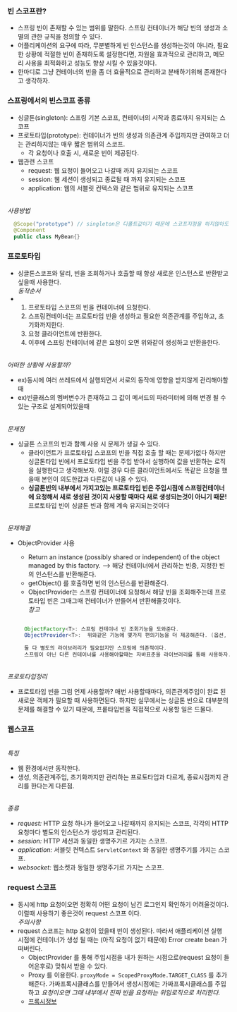 ### 빈 스코프란?
- 스프링 빈이 존재할 수 있는 범위를 말한다. 스프링 컨테이너가 해당 빈의 생성과 소멸의 관한 규칙을 정의할 수 있다.
- 어플리케이션의 요구에 따라, 무분별하게 빈 인스턴스를 생성하는것이 아니라, 필요한 상황에 적절한 빈이 존재하도록 설정한다면, 자원을 효과적으로 관리하고, 메모리 사용을 최적화하고 성능도 향상 시킬 수 있을것이다.
- 한마디로 그냥 컨테이너의 빈을 좀 더 효율적으로 관리하고 분배하기위해 존재한다고 생각하자.
### 스프링에서의 빈스코프 종류
- 싱글톤(singleton): 스프링 기본 스코프, 컨테이너의 시작과 종료까지 유지되는 스코프 
- 프로토타입(prototype): 컨테이너가 빈의 생성과 의존관계 주입까지만 관여하고 더는 관리하지않는 매우 짧은 범위의 스코프.
  - 각 요청이나 호출 시, 새로운 빈이 제공된다. 
- 웹관련 스코프
   - request: 웹 요청이 들어오고 나갈때 까지 유지되는 스코프
   - session: 웹 세션이 생성되고 종료될 때 까지 유지되는 스코프
   - application:  웹의 서블릿 컨텍스와 같은 범위로 유지되는 스코프
 
<br> *사용방법*

```java
  @Scope("prototype") // singleton은 디폴트값이기 때문에 스코프지정을 하지않아도 된다.
  @Component
  public class MyBean{}
```
### 프로토타입
- 싱글톤스코프와 달리, 빈을 조회하거나 호출할 때 항상 새로운 인스턴스로 반환받고 싶을때 사용한다.
<br>*동작순서*
- 1. 프로토타입 스코프의 빈을 컨테이너에 요청한다.
  2. 스프링컨테이너는 프로토타입 빈을 생성하고 필요한 의존관계를 주입하고, 초기화까지한다.
  3. 요청 클라이언트에 반환한다.
  4. 이후에 스프링 컨테이너에 같은 요청이 오면 위와같이 생성하고 반환을한다.

<br>*어떠한 상황에 사용할까?*
- ex)동시에 여러 쓰레드에서 실행되면서 서로의 동작에 영향을 받지않게 관리해야할 때
- ex)빈클래스의 멤버변수가 존재하고 그 값이 메서드의 파라미터에 의해 변경 될 수 있는 구조로 설계되어있을때

<br>*문제점*
- 싱글톤 스코프의 빈과 함꼐 사용 시 문제가 생길 수 있다.
  - 클라이언트가 프로토타입 스코프의 빈을 직접 호출 할 때는 문제가없다 하지만 싱글톤타입 빈에서 프로토타입 빈을 주입 받아서 실행하여 값을 반환하는 로직을 실행한다고 생각해보자. 이럴 경우 다른 클라이언트에서도 똑같은 요청을 했을때 본인이 의도한값과 다른값이 나올 수 있다.
  - **싱글톤빈의 내부에서 가지고있는 프로토타입 빈은 주입시점에 스프링컨테이너에 요청해서 새로 생성된 것이지 사용할 때마다 새로 생성되는것이 아니기 때문!** 프로토타입 빈이 싱글톤 빈과 함께 계속 유지되는것이다

<br>*문제해결*
  - ObjectProvider<T> 사용
    -  Return an instance (possibly shared or independent) of the object managed by this factory. --> 해당 컨테이너에서 관리하는 빈중, 지정한 빈의 인스턴스를 반환해준다.
    -  getObject() 를 호출하면 빈의 인스턴스를 반환해준다.
    -  ObjectProvider는 스프링 컨테이너에 요청해서 해당 빈을 조회해주는데 프로토타입 빈은 그때그때 컨테이너가 만들어서 반환해줄것이다.
    <br> *참고*
    ```java

      ObjectFactory<T>: 스프링 컨테이너 빈 조회기능을 도와준다. 
      ObjectProvider<T>:  위와같은 기능에 몇가지 편의기능을 더 제공해준다. (옵션, 스트림 처리등) ObjectFactory를 반환한다.

      둘 다 별도의 라이브러리가 필요없지만 스프링에 의존적이다.
      스프링이 아닌 다른 컨테이너를 사용해야할때는 자바표준을 라이브러리를 통해 사용하자.
    
    ```

<br>*프로토타입정리*
- 프로토타입 빈을 그럼 언제 사용할까? 매번 사용할때마다, 의존관계주입이 완료 된 새로운 객체가 필요할 때 사용하면된다. 하지만 실무에서는 싱글톤 빈으로 대부분의 문제를 해결할 수 있기 때문에, 프롵타입빈을 직접적으로 사용할 일은 드물다.


### 웹스코프
<br>*특징*
- 웹 환경에서만 동작한다.
- 생성, 의존관계주입, 초기화까지만 관리하는 프로토타입과 다르게, 종료시점까지 관리를 한다는게 다른점.


<br> *종류*

- *request:*  HTTP 요청 하나가 들어오고 나갈때까지 유지되는 스코프, 각각의 HTTP 요청마다 별도의 인스턴스가 생성되고 관리된다.
- *session:*  HTTP 세션과 동일한 생명주기르 가지는 스코프.
- *application:*  서블릿 컨텍스트 `ServletContext` 와 동일한 생명주기를 가지는 스코프.
- *websocket:*  웹소켓과 동일한 생명주기르 가지는 스코프.

### request 스코프
- 동시에 http 요청이오면 정확히 어떤 요청이 남긴 로그인지 확인하기 어려울것이다. 이럴때 사용하기 좋은것이 request 스코프 이다.
<br>*주의사항*
- request 스코프는 http 요청이 있을때 빈이 생성된다. 따라서 애플리케이션 실행 시점에 컨테이너가 생성 될 때는 (아직 요청이 없기 때문에) Error create bean 가 떠버린다.
  - ObjectProvider<T> 를 통해 주입시점을 내가 원하는 시점으로(request 요청이 들어온후로) 맞춰서 받을 수 있다.
  - Proxy 를 이용한다. `proxyMode = ScopedProxyMode.TARGET_CLASS` 를 추가해준다. 가짜프록시클래스를 만들어서 생성시점에는 가짜프록시클래스를 주입하고 *요청이오면 그때 내부에서 진짜 빈을 요청하는 위임로직으로 처리한다.*
  - [프록시정보]()
  
